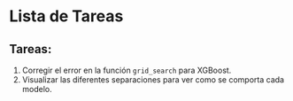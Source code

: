 # Lista de Tareas

## Tareas:
1. Corregir el error en la función `grid_search` para XGBoost.
2. Visualizar las diferentes separaciones para ver como se comporta cada modelo.